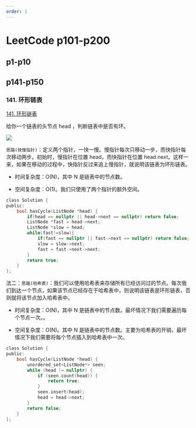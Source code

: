```yaml
---
order: 1
---
```


# LeetCode p101-p200

## p1-p10

## p141-p150

### 141. 环形链表

[141. 环形链表](https://leetcode.cn/problems/linked-list-cycle/description/)

给你一个链表的头节点 head ，判断链表中是否有环。

 <img src='https://assets.leetcode-cn.com/aliyun-lc-upload/uploads/2018/12/07/circularlinkedlist.png'/>

`思路(快慢指针)`：定义两个指针，一快一慢。慢指针每次只移动一步，而快指针每次移动两步。初始时，慢指针在位置 head，而快指针在位置 head.next。这样一来，如果在移动的过程中，快指针反过来追上慢指针，就说明该链表为环形链表。

- 时间复杂度：O(N)，其中 N 是链表中的节点数。

- 空间复杂度：O(1)。我们只使用了两个指针的额外空间。

```c
class Solution {
public:
    bool hasCycle(ListNode *head) {
        if(head == nullptr || head->next == nullptr) return false;
        ListNode *fast = head->next;
        ListNode *slow = head;
        while(fast!=slow){
            if(fast == nullptr || fast->next == nullptr) return false;
            slow = slow->next;
            fast = fast->next->next;
        }
        return true;
    }
};
```

法二：`思路(哈希表)`：我们可以使用哈希表来存储所有已经访问过的节点。每次我们到达一个节点，如果该节点已经存在于哈希表中，则说明该链表是环形链表，否则就将该节点加入哈希表中。

- 时间复杂度：O(N)，其中 N 是链表中的节点数。最坏情况下我们需要遍历每个节点一次。。

- 空间复杂度：O(N)。其中 N 是链表中的节点数。主要为哈希表的开销，最坏情况下我们需要将每个节点插入到哈希表中一次。

```c
class Solution {
public:
    bool hasCycle(ListNode *head) {
        unordered_set<ListNode*> seen;
        while (head != nullptr) {
            if (seen.count(head)) {
                return true;
            }
            seen.insert(head);
            head = head->next;
        }
        return false;
    }
};
```
